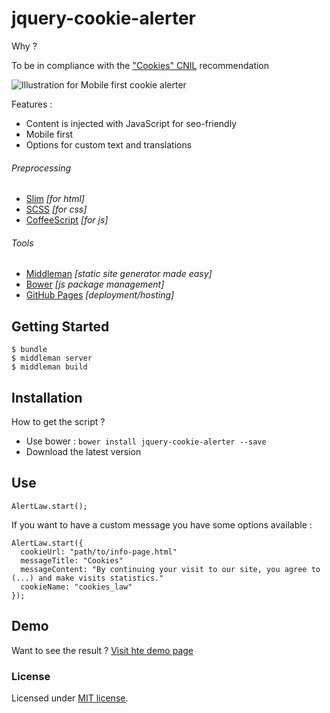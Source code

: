 # jquery-cookie-alerter

Why ?

To be in compliance with the ["Cookies" CNIL](http://www.cnil.fr/vos-obligations/sites-web-cookies-et-autres-traceurs/outils-et-codes-sources/la-mesure-daudience/) recommendation

![Illustration for Mobile first cookie alerter]()

Features :

- Content is injected with JavaScript for seo-friendly
- Mobile first
- Options for custom text and translations

###### Preprocessing
- [Slim](http://slim-lang.com) *[for html]*
- [SCSS](http://sass-lang.com) *[for css]*
- [CoffeeScript](http://coffeescript.org) *[for js]*

###### Tools
- [Middleman](http://middlemanapp.com) *[static site generator made easy]*
- [Bower](http://bower.io) *[js package management]*
- [GitHub Pages](http://pages.github.com) *[deployment/hosting]*

## Getting Started

    $ bundle
    $ middleman server
    $ middleman build

## Installation

How to get the script ?

- Use bower : `bower install jquery-cookie-alerter --save`
- Download the latest version

## Use

    AlertLaw.start();

If you want to have a custom message you have some options available :

    AlertLaw.start({
      cookieUrl: "path/to/info-page.html"
      messageTitle: "Cookies"
      messageContent: "By continuing your visit to our site, you agree to (...) and make visits statistics."
      cookieName: "cookies_law"
    });

## Demo

Want to see the result ? [Visit hte demo page]()

### License

Licensed under [MIT license](LICENSE).
